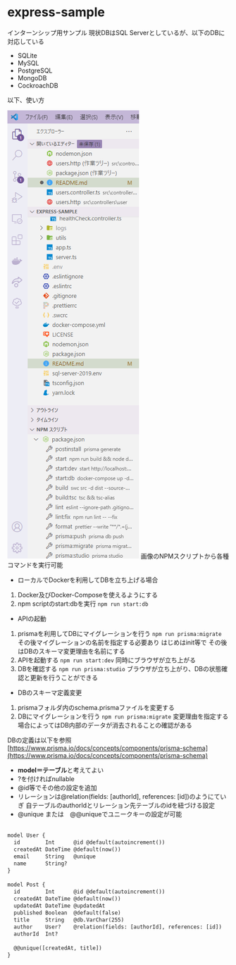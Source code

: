 # express-sample

インターンシップ用サンプル
現状DBはSQL Serverとしているが、以下のDBに対応している
- SQLite
- MySQL
- PostgreSQL
- MongoDB
- CockroachDB

以下、使い方

![](2022-06-26-19-05-39.png)
画像のNPMスクリプトから各種コマンドを実行可能

- ローカルでDockerを利用してDBを立ち上げる場合

1. Docker及びDocker-Composeを使えるようにする
2. npm scriptのstart:dbを実行
`npm run start:db`

- APIの起動

1. prismaを利用してDBにマイグレーションを行う
`npm run prisma:migrate`
その後マイグレーションの名前を指定する必要あり
はじめはinit等で
その後はDBのスキーマ変更理由を名前にする
2. APIを起動する
`npm run start:dev`
同時にブラウザが立ち上がる
3. DBを確認する
`npm run prisma:studio`
ブラウザが立ち上がり、DBの状態確認と更新を行うことができる

- DBのスキーマ定義変更

1. prismaフォルダ内のschema.prismaファイルを変更する
2. DBにマイグレーションを行う
`npm run prisma:migrate`
変更理由を指定する
場合によってはDB内部のデータが消去されることの確認がある

DBの定義は以下を参照
[https://www.prisma.io/docs/concepts/components/prisma-schema](https://www.prisma.io/docs/concepts/components/prisma-schema)

- **model＝テーブル**と考えてよい
- ?を付ければnullable
- @id等でその他の設定を追加
- リレーションは@relation(fields: [authorId], references: [id])のようにていぎ
自テーブルのauthorIdとリレーション先テーブルのidを紐づける設定
- @unique または　@@uniqueでユニークキーの設定が可能

``` prisma

model User {
  id        Int      @id @default(autoincrement())
  createdAt DateTime @default(now())
  email     String   @unique
  name      String?
}

model Post {
  id        Int      @id @default(autoincrement())
  createdAt DateTime @default(now())
  updatedAt DateTime @updatedAt
  published Boolean  @default(false)
  title     String   @db.VarChar(255)
  author    User?    @relation(fields: [authorId], references: [id])
  authorId  Int?

  @@unique([createdAt, title])
}
```
